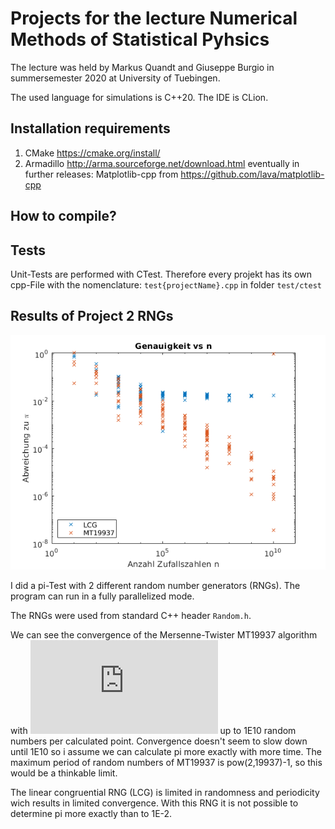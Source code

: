 # Projects for the lecture Numerical Methods of Statistical Pyhsics
The lecture was held by Markus Quandt and Giuseppe Burgio in summersemester 2020 at University of Tuebingen.

The used language for simulations is C++20. The IDE is CLion.

## Installation requirements
1. CMake https://cmake.org/install/
2. Armadillo http://arma.sourceforge.net/download.html
eventually in further releases:
  Matplotlib-cpp from https://github.com/lava/matplotlib-cpp


## How to compile?

## Tests
Unit-Tests are performed with CTest.
Therefore every projekt has its own cpp-File with the nomenclature: `test{projectName}.cpp` in folder `test/ctest`

## Results of Project 2 RNGs

![Diagram of Convergence](./Projects/RngTests/Genauigkeit_vs_n_1E10.png)

I did a pi-Test with 2 different random number generators (RNGs).
The program can run in a fully parallelized mode.

The RNGs were used from standard C++ header `Random.h`.

We can see the convergence of the Mersenne-Twister MT19937 algorithm with
![O(sqrt(n))](https://latex.codecogs.com/gif.latex?%5Cmathcal%7BO%7D%28%5Csqrt%7Bn%7D%29)
up to 1E10 random numbers per calculated point.
Convergence doesn't seem to slow down until 1E10 so i assume we can calculate pi more exactly with more time.
The maximum period of random numbers of MT19937 is pow(2,19937)-1, so this would be a thinkable limit.

The linear congruential RNG (LCG) is limited in randomness and periodicity wich results in limited convergence.
With this RNG it is not possible to determine pi more exactly than to 1E-2.

